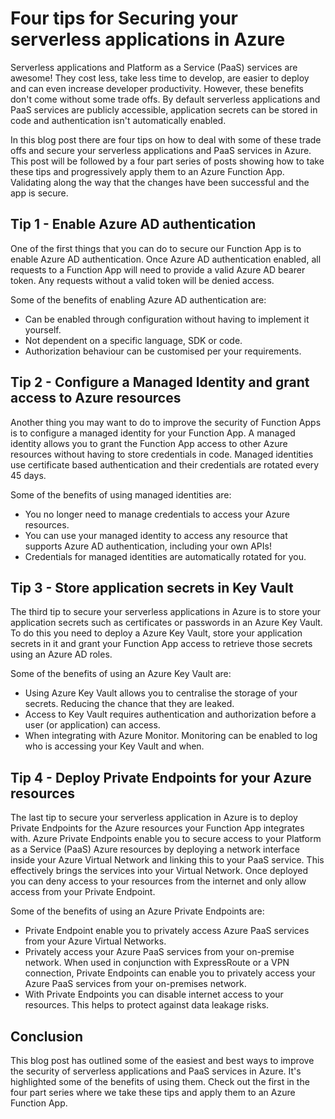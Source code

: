 # Four tips for Securing your serverless applications in Azure

Serverless applications and Platform as a Service (PaaS) services are awesome! They cost less, take less time to develop, are easier to deploy and can even increase developer productivity. However, these benefits don't come without some trade offs. By default serverless applications and PaaS services are publicly accessible, application secrets can be stored in code and authentication isn't automatically enabled.

In this blog post there are four tips on how to deal with some of these trade offs and secure your serverless applications and PaaS services in Azure. This post will be followed by a four part series of posts showing how to take these tips and progressively apply them to an Azure Function App. Validating along the way that the changes have been successful and the app is secure.  

## Tip 1 - Enable Azure AD authentication

One of the first things that you can do to secure our Function App is to enable Azure AD authentication. Once Azure AD authentication enabled, all requests to a Function App will need to provide a valid Azure AD bearer token. Any requests without a valid token will be denied access.

Some of the benefits of enabling Azure AD authentication are:

- Can be enabled through configuration without having to implement it yourself.
- Not dependent on a specific language, SDK or code.
- Authorization behaviour can be customised per your requirements.

## Tip 2 - Configure a Managed Identity and grant access to Azure resources

Another thing you may want to do to improve the security of Function Apps is to configure a managed identity for your Function App. A managed identity allows you to grant the Function App access to other Azure resources without having to store credentials in code. Managed identities use certificate based authentication and their credentials are rotated every 45 days.

Some of the benefits of using managed identities are:

- You no longer need to manage credentials to access your Azure resources.
- You can use your managed identity to access any resource that supports Azure AD authentication, including your own APIs!
- Credentials for managed identities are automatically rotated for you.

## Tip 3 - Store application secrets in Key Vault

The third tip to secure your serverless applications in Azure is to store your application secrets such as certificates or passwords in an Azure Key Vault. To do this you need to deploy a Azure Key Vault, store your application secrets in it and grant your Function App access to retrieve those secrets using an Azure AD roles.

Some of the benefits of using an Azure Key Vault are:

- Using Azure Key Vault allows you to centralise the storage of your secrets. Reducing the chance that they are leaked.
- Access to Key Vault requires authentication and authorization before a user (or application) can access.
- When integrating with Azure Monitor. Monitoring can be enabled to log who is accessing your Key Vault and when.

## Tip 4 - Deploy Private Endpoints for your Azure resources

The last tip to secure your serverless application in Azure is to deploy Private Endpoints for the Azure resources your Function App integrates with. Azure Private Endpoints enable you to secure access to your Platform as a Service (PaaS) Azure resources by deploying a network interface inside your Azure Virtual Network and linking this to your PaaS service. This effectively brings the services into your Virtual Network. Once deployed you can deny access to your resources from the internet and only allow access from your Private Endpoint.

Some of the benefits of using an Azure Private Endpoints are:

- Private Endpoint enable you to privately access Azure PaaS services from your Azure Virtual Networks.
- Privately access your Azure PaaS services from your on-premise network. When used in conjunction with ExpressRoute or a VPN connection, Private Endpoints can enable you to privately access your Azure PaaS services from your on-premises network.
- With Private Endpoints you can disable internet access to your resources. This helps to protect against data leakage risks. 

## Conclusion

This blog post has outlined some of the easiest and best ways to improve the security of serverless applications and PaaS services in Azure. It's highlighted some of the benefits of using them. Check out the first in the four part series where we take these tips and apply them to an Azure Function App.
